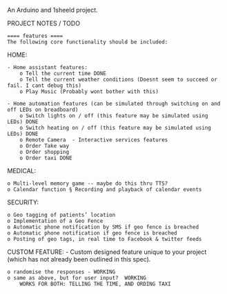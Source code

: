 An Arduino and 1sheeld project.

PROJECT NOTES / TODO

	==== features ====
	The following core functionality should be included:  
 
HOME: 

	- Home assistant features: 
		o Tell the current time DONE
		o Tell the current weather conditions (Doesnt seem to succeed or fail. I cant debug this)
		o Play Music (Probably wont bother with this)
		
	- Home automation features (can be simulated through switching on and off LEDs on breadboard) 
		o Switch lights on / off (this feature may be simulated using LEDs) DONE
		o Switch heating on / off (this feature may be simulated using LEDs) DONE
		o Remote Camera  - Interactive services features 
		o Order Take way 
		o Order shopping 
		o Order taxi DONE
MEDICAL: 

	o Multi-level memory game -- maybe do this thru TTS?
	o Calendar function § Recording and playback of calendar events   

SECURITY: 

	o Geo tagging of patients’ location 
	o Implementation of a Geo Fence 
	o Automatic phone notification by SMS if geo fence is breached  
	o Automatic phone notification if geo fence is breached 
	o Posting of geo tags, in real time to Facebook & twitter feeds 
 
CUSTOM FEATURE: - Custom designed feature unique to your project  (which has not already been outlined in this spec).
	
	o randomise the responses - WORKING 
	o same as above, but for user input?  WORKING 
		WORKS FOR BOTH: TELLING THE TIME, AND ORDING TAXI
